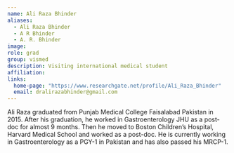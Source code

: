 ```yaml
---
name: Ali Raza Bhinder
aliases:
  - Ali Raza Bhinder
  - A R Bhinder
  - A. R. Bhinder
image: 
role: grad
group: vismed
description: Visiting international medical student
affiliation: 
links:
  home-page: "https://www.researchgate.net/profile/Ali_Raza_Bhinder"
  email: dralirazabhinder@gmail.com
---
```


Ali Raza graduated from Punjab Medical College Faisalabad Pakistan in 2015. After his graduation, he worked in Gastroenterology JHU as a post-doc for almost 9 months. Then he moved to Boston Children’s Hospital, Harvard Medical School and worked as a post-doc. He is currently working in Gastroenterology as a PGY-1 in Pakistan and has also passed his MRCP-1.

